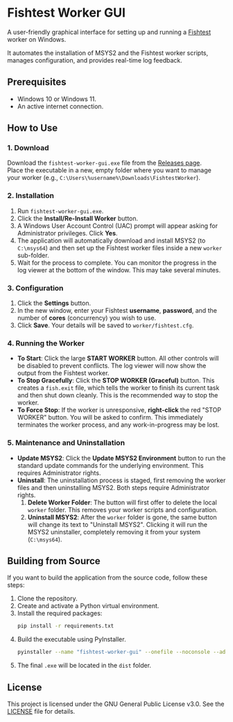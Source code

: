 # Fishtest Worker GUI

A user-friendly graphical interface for setting up and running a [Fishtest](https://tests.stockfishchess.org/tests) worker on Windows.

It automates the installation of MSYS2 and the Fishtest worker scripts, manages configuration, and provides real-time log feedback.

## Prerequisites

-   Windows 10 or Windows 11.
-   An active internet connection.

## How to Use

### 1. Download

Download the `fishtest-worker-gui.exe` file from the [Releases page](https://github.com/dav1312/fishtest-worker-gui/releases).  
Place the executable in a new, empty folder where you want to manage your worker (e.g., `C:\Users\%username%\Downloads\FishtestWorker`).

### 2. Installation

1.  Run `fishtest-worker-gui.exe`.
2.  Click the **Install/Re-Install Worker** button.
3.  A Windows User Account Control (UAC) prompt will appear asking for Administrator privileges. Click **Yes**.
4.  The application will automatically download and install MSYS2 (to `C:\msys64`) and then set up the Fishtest worker files inside a new `worker` sub-folder.
5.  Wait for the process to complete. You can monitor the progress in the log viewer at the bottom of the window. This may take several minutes.

### 3. Configuration

1.  Click the **Settings** button.
2.  In the new window, enter your Fishtest **username**, **password**, and the number of **cores** (concurrency) you wish to use.
3.  Click **Save**. Your details will be saved to `worker/fishtest.cfg`.

### 4. Running the Worker

-   **To Start**: Click the large **START WORKER** button. All other controls will be disabled to prevent conflicts. The log viewer will now show the output from the Fishtest worker.
-   **To Stop Gracefully**: Click the **STOP WORKER (Graceful)** button. This creates a `fish.exit` file, which tells the worker to finish its current task and then shut down cleanly. This is the recommended way to stop the worker.
-   **To Force Stop**: If the worker is unresponsive, **right-click** the red "STOP WORKER" button. You will be asked to confirm. This immediately terminates the worker process, and any work-in-progress may be lost.

### 5. Maintenance and Uninstallation

-   **Update MSYS2**: Click the **Update MSYS2 Environment** button to run the standard update commands for the underlying environment. This requires Administrator rights.
-   **Uninstall**: The uninstallation process is staged, first removing the worker files and then uninstalling MSYS2. Both steps require Administrator rights.
    1.  **Delete Worker Folder**: The button will first offer to delete the local `worker` folder. This removes your worker scripts and configuration.
    2.  **Uninstall MSYS2**: After the `worker` folder is gone, the same button will change its text to "Uninstall MSYS2". Clicking it will run the MSYS2 uninstaller, completely removing it from your system (`C:\msys64`).

## Building from Source

If you want to build the application from the source code, follow these steps:

1.  Clone the repository.
2.  Create and activate a Python virtual environment.
3.  Install the required packages:
    ```sh
    pip install -r requirements.txt
    ```
4.  Build the executable using PyInstaller.
    ```sh
    pyinstaller --name "fishtest-worker-gui" --onefile --noconsole --add-data "assets;assets" main.py
    ```
5.  The final `.exe` will be located in the `dist` folder.

## License

This project is licensed under the GNU General Public License v3.0. See the [LICENSE](LICENSE) file for details.